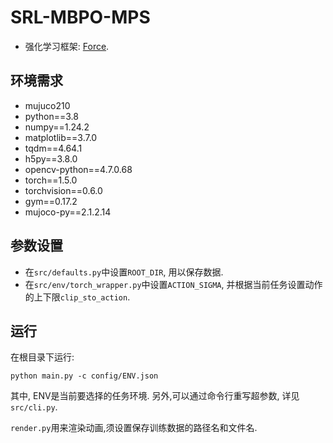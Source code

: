 # SRL-MBPO-MPS
- 强化学习框架: [Force](https://github.com/gwthomas/force).

## 环境需求
- mujuco210
- python==3.8
- numpy==1.24.2
- matplotlib==3.7.0
- tqdm==4.64.1
- h5py==3.8.0
- opencv-python==4.7.0.68
- torch==1.5.0
- torchvision==0.6.0
- gym==0.17.2
- mujoco-py==2.1.2.14

## 参数设置
- 在`src/defaults.py`中设置`ROOT_DIR`, 用以保存数据.
- 在`src/env/torch_wrapper.py`中设置`ACTION_SIGMA`, 并根据当前任务设置动作的上下限`clip_sto_action`.


## 运行
在根目录下运行:

    python main.py -c config/ENV.json

其中, ENV是当前要选择的任务环境. 另外,可以通过命令行重写超参数, 详见`src/cli.py`.

`render.py`用来渲染动画,须设置保存训练数据的路径名和文件名.